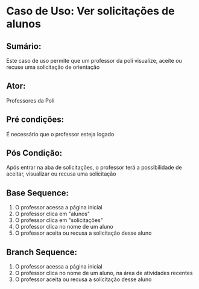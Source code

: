 # Caso de Uso: Ver solicitações de alunos

## Sumário: 
Este caso de uso permite que um professor da poli visualize, aceite ou recuse uma solicitação de orientação

## Ator:
Professores da Poli

## Pré condições:
É necessário que o professor esteja logado

## Pós Condição:
Após entrar na aba de solicitações, o professor terá a possibilidade de aceitar, visualizar ou recusa uma solicitação

## Base Sequence:
1. O professor acessa a página inicial
2. O professor clica em "alunos"
3. O professor clica em "solicitações"
4. O professor clica no nome de um aluno
5. O professor aceita ou recusa a solicitação desse aluno

## Branch Sequence:
1. O professor acessa a página inicial
2. O professor clica no nome de um aluno, na área de atividades recentes
3. O professor aceita ou recusa a solicitação desse aluno
